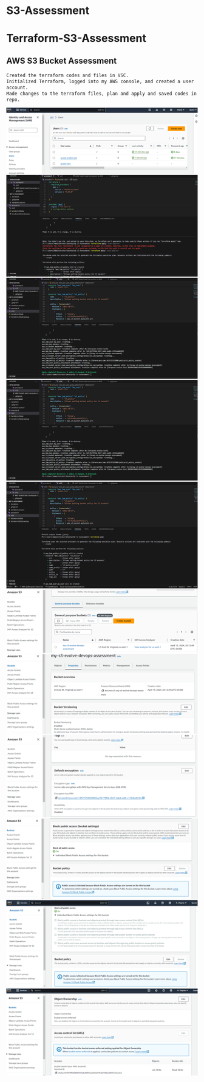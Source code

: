 # S3-Assessment
# Terraform-S3-Assessment

**AWS S3 Bucket Assessment**
-------------
    Created the terraform codes and files in VSC.
    Initialized Terraform, logged into my AWS console, and created a user account.
    Made changes to the terraform files, plan and apply and saved codes in repo.
![1](https://github.com/QIhunwoKingsley/Terraform-S3-Assessment/blob/main/images/IAM%201.png)
![2](https://github.com/QIhunwoKingsley/Terraform-S3-Assessment/blob/main/images/S3%201.png)
![3](https://github.com/QIhunwoKingsley/Terraform-S3-Assessment/blob/main/images/S3%202.png)
![4](https://github.com/QIhunwoKingsley/Terraform-S3-Assessment/blob/main/images/S3%202.png)
![5](https://github.com/QIhunwoKingsley/Terraform-S3-Assessment/blob/main/images/S3%203.png)
![6](https://github.com/QIhunwoKingsley/Terraform-S3-Assessment/blob/main/images/S3%204.png)
![7](https://github.com/QIhunwoKingsley/Terraform-S3-Assessment/blob/main/images/S3%205.png)
![8](https://github.com/QIhunwoKingsley/Terraform-S3-Assessment/blob/main/images/S3%206.png)
![9](https://github.com/QIhunwoKingsley/Terraform-S3-Assessment/blob/main/images/S3%207.png)
![10](https://github.com/QIhunwoKingsley/Terraform-S3-Assessment/blob/main/images/S3%208.png)
![10](https://github.com/QIhunwoKingsley/Terraform-S3-Assessment/blob/main/images/S3%209.png)

